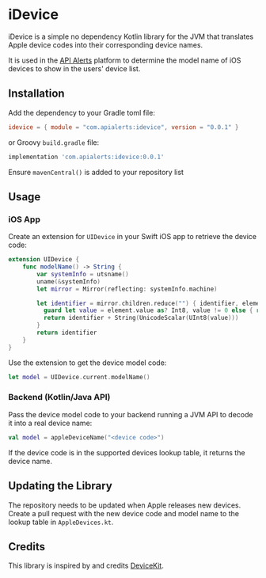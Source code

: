 # iDevice

iDevice is a simple no dependency Kotlin library for the JVM that translates Apple device codes into their corresponding device names. 

It is used in the [API Alerts](https://apialerts.com) platform to determine the model name of iOS devices to show in the users' device list.

## Installation

Add the dependency to your Gradle toml file:

```toml
idevice = { module = "com.apialerts:idevice", version = "0.0.1" }
```

or Groovy `build.gradle` file:

```groovy
implementation 'com.apialerts:idevice:0.0.1'
```

Ensure `mavenCentral()` is added to your repository list

## Usage

### iOS App

Create an extension for `UIDevice` in your Swift iOS app to retrieve the device code:

```swift
extension UIDevice {
    func modelName() -> String {
        var systemInfo = utsname()
        uname(&systemInfo)
        let mirror = Mirror(reflecting: systemInfo.machine)

        let identifier = mirror.children.reduce("") { identifier, element in
          guard let value = element.value as? Int8, value != 0 else { return identifier }
          return identifier + String(UnicodeScalar(UInt8(value)))
        }
        return identifier
    }
}
```

Use the extension to get the device model code:

```swift
let model = UIDevice.current.modelName()
```

### Backend (Kotlin/Java API)

Pass the device model code to your backend running a JVM API to decode it into a real device name:

```kotlin
val model = appleDeviceName("<device code>")
```

If the device code is in the supported devices lookup table, it returns the device name.

## Updating the Library

The repository needs to be updated when Apple releases new devices. Create a pull request with the new device code and model name to the lookup table in `AppleDevices.kt`.

## Credits

This library is inspired by and credits [DeviceKit](https://github.com/devicekit/DeviceKit).